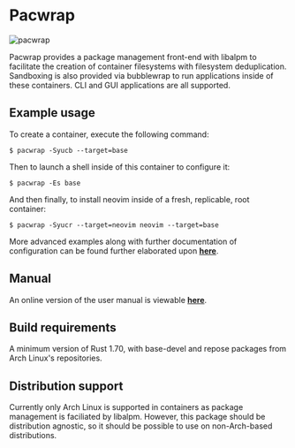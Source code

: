 # Pacwrap

![pacwrap](./docs/pacwrap.png "pacwrap")

Pacwrap provides a package management front-end with libalpm to facilitate the creation of container
filesystems with filesystem deduplication. Sandboxing is also provided via bubblewrap to run applications 
inside of these containers. CLI and GUI applications are all supported.

## Example usage

To create a container, execute the following command:

```
$ pacwrap -Syucb --target=base
```

Then to launch a shell inside of this container to configure it:

```
$ pacwrap -Es base
```

And then finally, to install neovim inside of a fresh, replicable, root container:


```
$ pacwrap -Syucr --target=neovim neovim --target=base
```

More advanced examples along with further documentation of configuration can be found further 
elaborated upon **[here](./docs/README.md)**.

## Manual

An online version of the user manual is viewable **[here](./docs/manual.md)**.

## Build requirements

A minimum version of Rust 1.70, with base-devel and repose packages from Arch Linux's repositories.

## Distribution support

Currently only Arch Linux is supported in containers as package management is faciliated by libalpm.
However, this package should be distribution agnostic, so it should be possible to use on non-Arch-based distributions.
